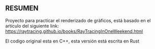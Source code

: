 ## RESUMEN
Proyecto para practicar el renderizado de gráficos, está basado en el artículo del siguiente link:
https://raytracing.github.io/books/RayTracingInOneWeekend.html

El codigo original esta en C++, esta versión está escrita en Rust
